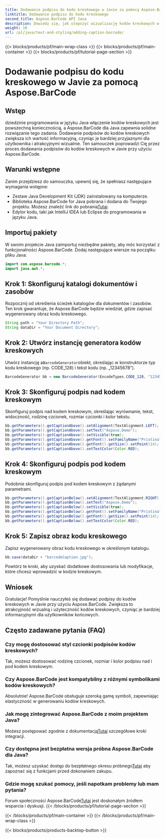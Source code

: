 ```yaml
---
title: Dodawanie podpisu do kodu kreskowego w Javie za pomocą Aspose.BarCode
linktitle: Dodawanie podpisu do kodu kreskowego
second_title: Aspose.BarCode API Java
description: Dowiedz się, jak ulepszyć wizualizację kodów kreskowych w Javie za pomocą Aspose.BarCode. Dodawaj napisy bez wysiłku, aby poprawić wygodę użytkownika.
weight: 10
url: /pl/java/text-and-styling/adding-caption-barcode/
---
```


{{< blocks/products/pf/main-wrap-class >}}
{{< blocks/products/pf/main-container >}}
{{< blocks/products/pf/tutorial-page-section >}}

# Dodawanie podpisu do kodu kreskowego w Javie za pomocą Aspose.BarCode


## Wstęp

dziedzinie programowania w języku Java włączenie kodów kreskowych jest powszechną koniecznością, a Aspose.BarCode dla Java zapewnia solidne rozwiązanie tego zadania. Dodawanie podpisów do kodów kreskowych zwiększa ich wartość informacyjną, czyniąc je bardziej przyjaznymi dla użytkownika i atrakcyjnymi wizualnie. Ten samouczek poprowadzi Cię przez proces dodawania podpisów do kodów kreskowych w Javie przy użyciu Aspose.BarCode.

## Warunki wstępne

Zanim przejdziesz do samouczka, upewnij się, że spełniasz następujące wymagania wstępne:

- Zestaw Java Development Kit (JDK) zainstalowany na komputerze.
-  Biblioteka Aspose.BarCode for Java pobrana i dodana do Twojego projektu. Możesz znaleźć link do pobrania[Tutaj](https://releases.aspose.com/barcode/java/).
- Edytor kodu, taki jak IntelliJ IDEA lub Eclipse do programowania w języku Java.

## Importuj pakiety

W swoim projekcie Java zaimportuj niezbędne pakiety, aby móc korzystać z funkcjonalności Aspose.BarCode. Dodaj następujące wiersze na początku pliku Java:

```java
import com.aspose.barcode.*;
import java.awt.*;
```

## Krok 1: Skonfiguruj katalogi dokumentów i zasobów

Rozpocznij od określenia ścieżek katalogów dla dokumentów i zasobów. Ten krok gwarantuje, że Aspose.BarCode będzie wiedział, gdzie zapisać wygenerowany obraz kodu kreskowego. 

```java
String path = "Your Directory Path";
String dataDir = "Your Document Directory";
```

## Krok 2: Utwórz instancję generatora kodów kreskowych

 Utwórz instancję a`BarcodeGenerator`obiekt, określając w konstruktorze typ kodu kreskowego (np. CODE_128) i tekst kodu (np. „12345678”).

```java
BarcodeGenerator bb = new BarcodeGenerator(EncodeTypes.CODE_128, "12345678");
```

## Krok 3: Skonfiguruj podpis nad kodem kreskowym

Skonfiguruj podpis nad kodem kreskowym, określając wyrównanie, tekst, widoczność, rodzinę czcionek, rozmiar czcionki i kolor tekstu.

```java
bb.getParameters().getCaptionAbove().setAlignment(TextAlignment.LEFT);
bb.getParameters().getCaptionAbove().setText("Aspose.Demo");
bb.getParameters().getCaptionAbove().setVisible(true);
bb.getParameters().getCaptionAbove().getFont().setFamilyName("Pristina");
bb.getParameters().getCaptionAbove().getFont().getSize().setPoint(14);
bb.getParameters().getCaptionAbove().setTextColor(Color.RED);
```

## Krok 4: Skonfiguruj podpis pod kodem kreskowym

Podobnie skonfiguruj podpis pod kodem kreskowym z żądanymi parametrami.

```java
bb.getParameters().getCaptionBelow().setAlignment(TextAlignment.RIGHT);
bb.getParameters().getCaptionBelow().setText("Aspose.Demo");
bb.getParameters().getCaptionBelow().setVisible(true);
bb.getParameters().getCaptionBelow().getFont().setFamilyName("Pristina");
bb.getParameters().getCaptionBelow().getFont().getSize().setPoint(14);
bb.getParameters().getCaptionBelow().setTextColor(Color.RED);
```

## Krok 5: Zapisz obraz kodu kreskowego

Zapisz wygenerowany obraz kodu kreskowego w określonym katalogu.

```java
bb.save(dataDir + "barcodeCaption.jpg");
```

Powtórz te kroki, aby uzyskać dodatkowe dostosowania lub modyfikacje, które chcesz wprowadzić w kodzie kreskowym.

## Wniosek

Gratulacje! Pomyślnie nauczyłeś się dodawać podpisy do kodów kreskowych w Javie przy użyciu Aspose.BarCode. Zwiększa to atrakcyjność wizualną i użyteczność kodów kreskowych, czyniąc je bardziej informacyjnymi dla użytkowników końcowych.

## Często zadawane pytania (FAQ)

### Czy mogę dostosować styl czcionki podpisów kodów kreskowych?
Tak, możesz dostosować rodzinę czcionek, rozmiar i kolor podpisu nad i pod kodem kreskowym.

### Czy Aspose.BarCode jest kompatybilny z różnymi symbolikami kodów kreskowych?
Absolutnie! Aspose.BarCode obsługuje szeroką gamę symboli, zapewniając elastyczność w generowaniu kodów kreskowych.

### Jak mogę zintegrować Aspose.BarCode z moim projektem Java?
 Możesz postępować zgodnie z dokumentacją[Tutaj](https://reference.aspose.com/barcode/java/) szczegółowe kroki integracji.

### Czy dostępna jest bezpłatna wersja próbna Aspose.BarCode dla Java?
 Tak, możesz uzyskać dostęp do bezpłatnego okresu próbnego[Tutaj](https://releases.aspose.com/) aby zapoznać się z funkcjami przed dokonaniem zakupu.

### Gdzie mogę szukać pomocy, jeśli napotkam problemy lub mam pytania?
 Forum społeczności Aspose.BarCode[Tutaj](https://forum.aspose.com/c/barcode/13) jest doskonałym źródłem wsparcia i dyskusji.
{{< /blocks/products/pf/tutorial-page-section >}}

{{< /blocks/products/pf/main-container >}}
{{< /blocks/products/pf/main-wrap-class >}}

{{< blocks/products/products-backtop-button >}}
